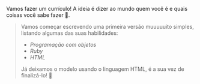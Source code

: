 Vamos fazer um currículo! A ideia é dizer ao mundo quem você é e quais coisas você sabe fazer :loudspeaker:.   

>  Vamos começar escrevendo uma primeira versão muuuuuito simples, listando algumas das suas habilidades:
>
> * _Programação com objetos_
> * _Ruby_
> * _HTML_
>
> Já deixamos o modelo usando o linguagem HTML, é a sua vez de finalizá-lo! :muscle:
